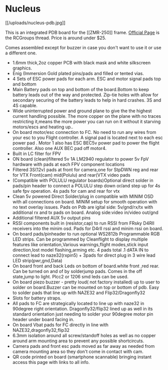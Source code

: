 # Nucleus

[[/uploads/nucleus-pdb.jpg]]

This is an integrated PDB board for the [[ZMR-250]] frame. [Official Page](http://www.rcgroups.com/forums/showthread.php?t=2306948) is the RCGroups thread. Price is around under $25.

Comes assembled except for buzzer in case you don't want to use it or use a different one.

* 1.6mm thick,2oz copper PCB with black mask and white silkscreen graphics.
* Enig (Immersion Gold plated pins/pads and filled or tented vias. 
* 4 Sets of ESC power pads for each arm. ESC and motor signal pads top and bottom
* Main Battery pads on top and bottom of the board.Bottom to keep battery leads out of the way and protected. Zip-tie holes with allow for secondary securing of the battery leads to help in hard crashes. 3S and 4S capable. 
* Wide uninterrupted power and ground plane to give the the highest current handling possible. The more copper on the plane with no traces restricting it,means the more power you can run on it without it starving motors/escs and heating up.. 
* On board motor/esc connection to FC. No need to run any wires from your esc to you Flight controller. A signal pad is located next to each esc power pad . Motor 1 also has ESC BEC5v power pad to power the flight controller. Also one AUX BEC pad off motor4. 
* Built in LC filter for FPV
* ON board (clean)filtered 5v 1A LM2940 regulator to power 5v FpV hardware with pads at each FPV component locations 
* Filtered 3S(12v) pads at front for camera,one for StpDWN reg and rear for VTX
Front(cam) mid(Polulu) and rear(VTX video pads
* (Compatible with POLULU regulator boards)Optional direct solder in pads/pin header to connect a POLULU step down or/and step up for 4s safe fpv operation. 4s pads for cam and rear for vtx
* Clean 5v powered Direct Solder/plug in compatible with MINIM OSD with all connections on board. MINIM setup for smooth operation with no text overlay issues. Pads on Pdb are igital side: 5v/gnd/rx/tx with additional rx and tx pads on board. Analog side:video in/video out/gnd
* Additional filtered AUX 5v output pins
* RSSI components built in (resistor,cap) to run RSSI from FRsky D4RII receivers into the minim osd. Pads for D4rII rssi and minim rssi on board. 
* On board pads/pinheader to run optional WS2812b Programmable RGB LED
strips. Can be programmed by Cleanflight to display multiple features like orientation,Various warnings,flight modes,stick input direction,lost model flashing,arming etc. 4 pads total .1 dATA IN to connect lead to naze32(rxpin5) + 3pads for direct plug in 3 wire lead LED strip(pwr,gnd,Data)
* On board front and back Leds on bottom of board.white front ,red rear. Can be turned on and of by solderjump pads. Comes in the off state,jump to light. Plcc2 or 1206 smd leds can be used. 
* On board piezo buzzer - pretty loud( not factory installed) up to user to solder on board.Buzzer can be mounted on top or bottom of pdb. Easy to solder pads that line up with NAZE32 and Flip32/Dragonfly32
* Slots for battery straps. 
* All pads to FC are strategically located to line up with naze32 in 90degree right orientation. Dragonfly32/flip32 lined up as well in its standard orientation just needing to solder your 90degree motor pin header under board facing in. 
* On board Vbat pads for FC directly in line with NAZE32,dragonfly32,flip32
* 6.3mm isolation around all screw/standoff holes as well as no copper around arm mounting area to prevent any possible shortcircuts. 
* Camera pads and front esc pads moved as far away as needed from camera mounting area so they don't come in contact with cam. 
* QR code printed on board (smartphone scannable) bringing instant access this page with links to all info. 